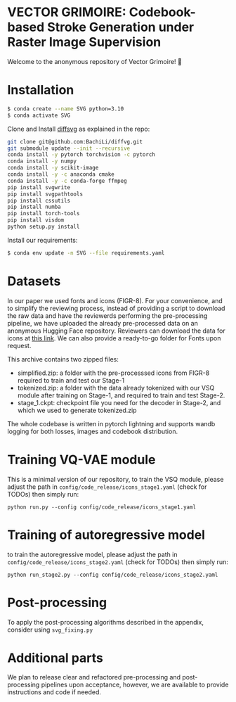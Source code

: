 # VECTOR GRIMOIRE: Codebook-based Stroke Generation under Raster Image Supervision

Welcome to the anonymous repository of Vector Grimoire! 🧙

# Installation

```bash
$ conda create --name SVG python=3.10
$ conda activate SVG
```
Clone and Install [diffsvg](https://github.com/BachiLi/diffvg) as explained in the repo:
```bash
git clone git@github.com:BachiLi/diffvg.git
git submodule update --init --recursive
conda install -y pytorch torchvision -c pytorch
conda install -y numpy
conda install -y scikit-image
conda install -y -c anaconda cmake
conda install -y -c conda-forge ffmpeg
pip install svgwrite
pip install svgpathtools
pip install cssutils
pip install numba
pip install torch-tools
pip install visdom
python setup.py install
```
Install our requirements: 
```bash
$ conda env update -n SVG --file requirements.yaml
```

# Datasets
In our paper we used fonts and icons (FIGR-8). 
For your convenience, and to simplify the reviewing process, instead of providing a script to download the raw data and have the reviewerds performing the pre-processing pipeline,
we have uploaded the already pre-processed data on an anonymous Hugging Face repository. 
Reviewers can download the data for icons at [this link](https://huggingface.co/datasets/anon-submission-data/xyz). We can also provide a ready-to-go folder for Fonts upon request.

This archive contains two zipped files: 
- simplified.zip: a folder with the pre-processsed icons from FIGR-8 required to train and test our Stage-1
- tokenized.zip: a folder with the data already tokenized with our VSQ module after training on Stage-1, and required to train and test Stage-2.
- stage_1.ckpt: checkpoint file you need for the decoder in Stage-2, and which we used to generate tokenized.zip

The whole codebase is written in pytorch lightning and supports wandb logging for both losses, images and codebook distribution.

# Training VQ-VAE module

This is a minimal version of our repository, to train the VSQ module, please adjust the path in `config/code_release/icons_stage1.yaml` (check for TODOs)
then simply run:
```
python run.py --config config/code_release/icons_stage1.yaml
```

# Training of autoregressive model
to train the autoregressive model, please adjust the path in `config/code_release/icons_stage2.yaml`  (check for TODOs)
then simply run:

```
python run_stage2.py --config config/code_release/icons_stage2.yaml
```

# Post-processing

To apply the post-processing algorithms described in the appendix, consider using `svg_fixing.py`

# Additional parts 

We plan to release clear and refactored pre-processing and post-processing pipelines upon acceptance, however, we are available to provide instructions and code if needed. 
